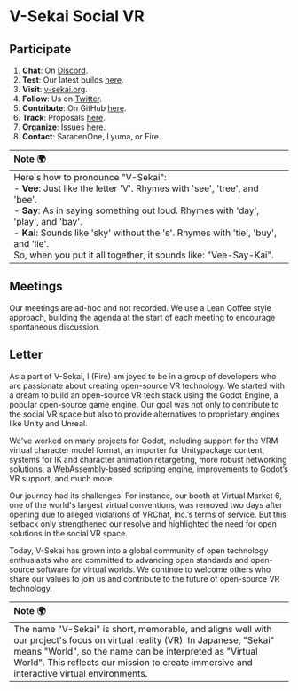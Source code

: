 # V-Sekai Social VR

## Participate

1. **Chat**: On [Discord](https://discord.gg/7BQDHesck8).
2. **Test**: Our latest builds [here](https://v-sekai.github.io/manuals/play_latest.html).
3. **Visit**: [v-sekai.org](https://v-sekai.org).
4. **Follow**: Us on [Twitter](https://twitter.com/VSekaiOfficial).
5. **Contribute**: On GitHub [here](https://github.com/V-Sekai).
6. **Track**: Proposals [here](https://github.com/V-Sekai/manuals/issues).
7. **Organize**: Issues [here](https://github.com/V-Sekai/v-sekai-game/issues).
8. **Contact**: SaracenOne, Lyuma, or Fire.

| Note 🌍                                                                                                                                                                                                                                                                                                                                                                 |
| :---------------------------------------------------------------------------------------------------------------------------------------------------------------------------------------------------------------------------------------------------------------------------------------------------------------------------------------------------------------------- |
| Here's how to pronounce "V-Sekai": <br> - **Vee**: Just like the letter 'V'. Rhymes with 'see', 'tree', and 'bee'. <br> - **Say**: As in saying something out loud. Rhymes with 'day', 'play', and 'bay'. <br> - **Kai**: Sounds like 'sky' without the 's'. Rhymes with 'tie', 'buy', and 'lie'. <br> So, when you put it all together, it sounds like: "Vee-Say-Kai". |

## Meetings

Our meetings are ad-hoc and not recorded. We use a Lean Coffee style approach, building the agenda at the start of each meeting to encourage spontaneous discussion.

## Letter

As a part of V-Sekai, I (Fire) am joyed to be in a group of developers who are passionate about creating open-source VR technology. We started with a dream to build an open-source VR tech stack using the Godot Engine, a popular open-source game engine. Our goal was not only to contribute to the social VR space but also to provide alternatives to proprietary engines like Unity and Unreal.

We've worked on many projects for Godot, including support for the VRM virtual character model format, an importer for Unitypackage content, systems for IK and character animation retargeting, more robust networking solutions, a WebAssembly-based scripting engine, improvements to Godot’s VR support, and much more.

Our journey had its challenges. For instance, our booth at Virtual Market 6, one of the world's largest virtual conventions, was removed two days after opening due to alleged violations of VRChat, Inc.’s terms of service. But this setback only strengthened our resolve and highlighted the need for open solutions in the social VR space.

Today, V-Sekai has grown into a global community of open technology enthusiasts who are committed to advancing open standards and open-source software for virtual worlds. We continue to welcome others who share our values to join us and contribute to the future of open-source VR technology.

| Note 🌍                                                                                                                                                                                                                                                                              |
| :----------------------------------------------------------------------------------------------------------------------------------------------------------------------------------------------------------------------------------------------------------------------------------- |
| The name "V-Sekai" is short, memorable, and aligns well with our project's focus on virtual reality (VR). In Japanese, "Sekai" means "World", so the name can be interpreted as "Virtual World". This reflects our mission to create immersive and interactive virtual environments. |
